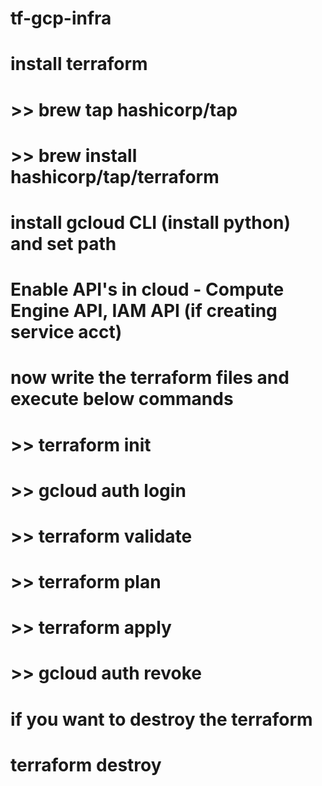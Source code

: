# tf-gcp-infra

# install terraform
#  >> brew tap hashicorp/tap
#  >> brew install hashicorp/tap/terraform

# install gcloud CLI (install python) and set path
# Enable API's in cloud - Compute Engine API, IAM API (if creating service acct)

# now write the terraform files and execute below commands
# >> terraform init
# >> gcloud auth login
# >> terraform validate
# >> terraform plan
# >> terraform apply
# >> gcloud auth revoke

# if you want to destroy the terraform
# terraform destroy
